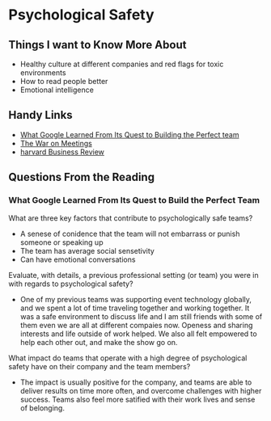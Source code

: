 # Psychological Safety

## Things I want to Know More About

* Healthy culture at different companies and red flags for toxic environments
* How to read people better
* Emotional intelligence

## Handy Links

* [What Google Learned From Its Quest to Building the Perfect team](https://web.archive.org/web/20221125192300/https://www.nytimes.com/2016/02/28/magazine/what-google-learned-from-its-quest-to-build-the-perfect-team.html)
* [The War on Meetings](https://web.archive.org/web/20221117071138/https://www.nytimes.com/2016/02/28/magazine/meet-is-murder.html)
* [harvard Business Review](https://web.archive.org/web/20221125192300/https://hbr.org/2016/01/collaborative-overload)

## Questions From the Reading

### What Google Learned From Its Quest to Build the Perfect Team

What are three key factors that contribute to psychologically safe teams?

* A senese of conidence that the team will not embarrass or punish someone or speaking up
* The team has average social sensetivity
* Can have emotional conversations

Evaluate, with details, a previous professional setting (or team) you were in with regards to psychological safety?

* One of my previous teams was supporting event technology globally, and we spent a lot of time traveling together and working together. It was a safe environment to discuss life and I am still friends with some of them even we are all at different compaies now. Openess and sharing interests and life outside of work helped. We also all felt empowered to help each other out, and make the show go on. 

What impact do teams that operate with a high degree of psychological safety have on their company and the team members?

* The impact is usually positive for the company, and teams are able to deliver results on time more often, and overcome challenges with higher success. Teams also feel more satified with their work lives and sense of belonging. 